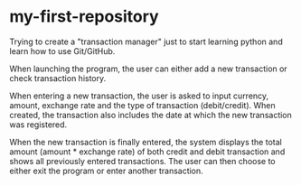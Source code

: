# my-first-repository

Trying to create a "transaction manager" just to start learning python and learn how to use Git/GitHub.

When launching the program, the user can either add a new transaction or check transaction history.

When entering a new transaction, the user is asked to input currency, amount, exchange rate and the type of transaction (debit/credit). When created, the transaction
also includes the date at which the new transaction was registered.

When the new transaction is finally entered, the system displays the total amount (amount * exchange rate) of both credit and debit transaction and shows all previously
entered transactions. The user can then choose to either exit the program or enter another transaction.
